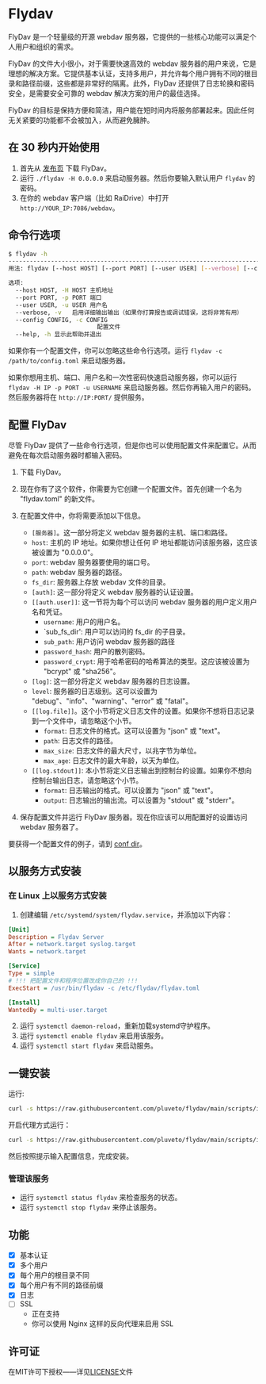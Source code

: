 # Flydav

FlyDav 是一个轻量级的开源 webdav 服务器，它提供的一些核心功能可以满足个人用户和组织的需求。

FlyDav 的文件大小很小，对于需要快速高效的 webdav 服务器的用户来说，它是理想的解决方案。它提供基本认证，支持多用户，并允许每个用户拥有不同的根目录和路径前缀，这些都是非常好的隔离。此外，FlyDav 还提供了日志轮换和密码安全，是需要安全可靠的 webdav 解决方案的用户的最佳选择。

FlyDav 的目标是保持方便和简洁，用户能在短时间内将服务部署起来。因此任何无关紧要的功能都不会被加入，从而避免臃肿。

## 在 30 秒内开始使用

1. 首先从 [发布页](https://github.com/pluveto/flydav/releases) 下载 FlyDav。
2. 运行 `./flydav -H 0.0.0.0` 来启动服务器。然后你要输入默认用户 `flydav` 的密码。
3. 在你的 webdav 客户端（比如 RaiDrive）中打开 `http://YOUR_IP:7086/webdav`。

## 命令行选项

```bash
$ flydav -h
--------------------------------------------------------------------------------
用法: flydav [--host HOST] [--port PORT] [--user USER] [--verbose] [--config CONFIG] 。

选项:
  --host HOST, -H HOST 主机地址
  --port PORT, -p PORT 端口
  --user USER, -u USER 用户名
  --verbose, -v   启用详细输出输出（如果你打算报告或调试错误，这将非常有用）
  --config CONFIG, -c CONFIG
                         配置文件
  --help, -h 显示此帮助并退出
```

如果你有一个配置文件，你可以忽略这些命令行选项。运行 `flydav -c /path/to/config.toml` 来启动服务器。

如果你想用主机、端口、用户名和一次性密码快速启动服务器，你可以运行 `flydav -H IP -p PORT -u USERNAME` 来启动服务器。然后你再输入用户的密码。然后服务器将在 `http://IP:PORT/` 提供服务。

## 配置 FlyDav

尽管 FlyDav 提供了一些命令行选项，但是你也可以使用配置文件来配置它。从而避免在每次启动服务器时都输入密码。

1. 下载 FlyDav。
2. 现在你有了这个软件，你需要为它创建一个配置文件。首先创建一个名为 "flydav.toml" 的新文件。
3. 在配置文件中，你将需要添加以下信息。
    - `[服务器]`。这一部分将定义 webdav 服务器的主机、端口和路径。
    - `host`: 主机的 IP 地址。如果你想让任何 IP 地址都能访问该服务器，这应该被设置为 "0.0.0.0"。
    - `port`: webdav 服务器要使用的端口号。
    - `path`: webdav 服务器的路径。
    - `fs_dir`: 服务器上存放 webdav 文件的目录。
    - `[auth]`: 这一部分将定义 webdav 服务器的认证设置。
    - `[[auth.user]]`: 这一节将为每个可以访问 webdav 服务器的用户定义用户名和凭证。
        - `username`: 用户的用户名。
        - `sub_fs_dir': 用户可以访问的 fs_dir 的子目录。
        - `sub_path`: 用户访问 webdav 服务器的路径
        - `password_hash`: 用户的散列密码。
        - `password_crypt`: 用于哈希密码的哈希算法的类型。这应该被设置为 "bcrypt" 或 "sha256"。
    - `[log]`: 这一部分将定义 webdav 服务器的日志设置。
    - `level`: 服务器的日志级别。这可以设置为 "debug"、"info"、"warning"、"error" 或 "fatal"。
    - `[[log.file]]`。这个小节将定义日志文件的设置。如果你不想将日志记录到一个文件中，请忽略这个小节。
        - `format`: 日志文件的格式。这可以设置为 "json" 或 "text"。
        - `path`: 日志文件的路径。
        - `max_size`: 日志文件的最大尺寸，以兆字节为单位。
        - `max_age`: 日志文件的最大年龄，以天为单位。
    - `[[log.stdout]]`: 本小节将定义日志输出到控制台的设置。如果你不想向控制台输出日志，请忽略这个小节。
        - `format`: 日志输出的格式。可以设置为 "json" 或 "text"。
        - `output`: 日志输出的输出流。可以设置为 "stdout" 或 "stderr"。

4. 保存配置文件并运行 FlyDav 服务器。现在你应该可以用配置好的设置访问 webdav 服务器了。

要获得一个配置文件的例子，请到 [conf dir](https://github.com/pluveto/flydav/blob/main/conf)。

## 以服务方式安装

### 在 Linux 上以服务方式安装

1. 创建编辑 `/etc/systemd/system/flydav.service`，并添加以下内容：

```ini
[Unit]
Description = Flydav Server
After = network.target syslog.target
Wants = network.target

[Service]
Type = simple
# !!! 把配置文件和程序位置改成你自己的 !!!
ExecStart = /usr/bin/flydav -c /etc/flydav/flydav.toml

[Install]
WantedBy = multi-user.target
```

2. 运行 `systemctl daemon-reload`，重新加载systemd守护程序。
3. 运行 `systemctl enable flydav` 来启用该服务。
4. 运行 `systemctl start flydav` 来启动服务。

## 一键安装

运行:

```bash
curl -s https://raw.githubusercontent.com/pluveto/flydav/main/scripts/install.sh | sudo bash
```

开启代理方式运行：

```bash
curl -s https://raw.githubusercontent.com/pluveto/flydav/main/scripts/install.sh | sudo http_proxy=http://192.168.56.1:7890 https_proxy=http://192.168.56.1:7890 bash
```

然后按照提示输入配置信息，完成安装。

### 管理该服务

- 运行 `systemctl status flydav` 来检查服务的状态。
- 运行 `systemctl stop flydav` 来停止该服务。

## 功能

- [x] 基本认证
- [x] 多个用户
- [x] 每个用户的根目录不同
- [x] 每个用户有不同的路径前缀
- [x] 日志
- [ ] SSL
  - 正在支持
  - 你可以使用 Nginx 这样的反向代理来启用 SSL

## 许可证

在MIT许可下授权——详见[LICENSE](../LICENSE)文件
